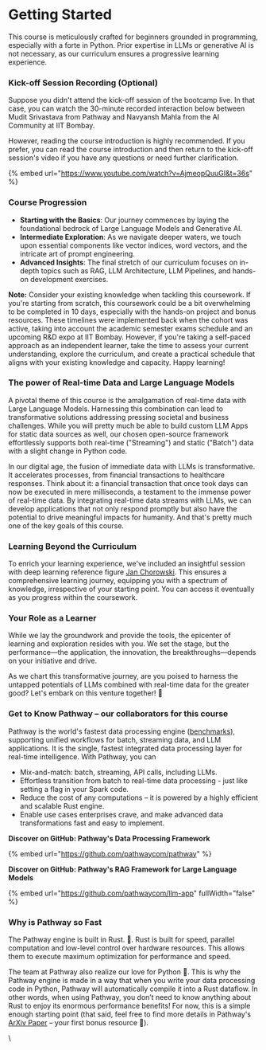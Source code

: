 # Getting Started

This course is meticulously crafted for beginners grounded in programming, especially with a forte in Python. Prior expertise in LLMs or generative AI is not necessary, as our curriculum ensures a progressive learning experience.

### Kick-off Session Recording (Optional)&#x20;

Suppose you didn't attend the kick-off session of the bootcamp live. In that case, you can watch the 30-minute recorded interaction below between Mudit Srivastava from Pathway and Navyansh Mahla from the AI Community at IIT Bombay.&#x20;

However, reading the course introduction is highly recommended. If you prefer, you can read the course introduction and then return to the kick-off session's video if you have any questions or need further clarification.&#x20;

{% embed url="https://www.youtube.com/watch?v=AjmeopQuuGI&t=36s" %}

### Course Progression

* **Starting with the Basics**: Our journey commences by laying the foundational bedrock of Large Language Models and Generative AI.
* **Intermediate Exploration**: As we navigate deeper waters, we touch upon essential components like vector indices, word vectors, and the intricate art of prompt engineering.
* **Advanced Insights**: The final stretch of our curriculum focuses on in-depth topics such as RAG, LLM Architecture, LLM Pipelines, and hands-on development exercises.

**Note:** Consider your existing knowledge when tackling this coursework. If you're starting from scratch, this coursework could be a bit overwhelming to be completed in 10 days, especially with the hands-on project and bonus resources. These timelines were implemented back when the cohort was active, taking into account the academic semester exams schedule and an upcoming R\&D expo at IIT Bombay. However, if you're taking a self-paced approach as an independent learner, take the time to assess your current understanding, explore the curriculum, and create a practical schedule that aligns with your existing knowledge and capacity. Happy learning!

### The power of Real-time Data and Large Language Models

A pivotal theme of this course is the amalgamation of real-time data with Large Language Models. Harnessing this combination can lead to transformative solutions addressing pressing societal and business challenges. While you will pretty much be able to build custom LLM Apps for static data sources as well, our chosen open-source framework effortlessly supports both real-time ("Streaming") and static ("Batch") data with a slight change in Python code.

In our digital age, the fusion of immediate data with LLMs is transformative. It accelerates processes, from financial transactions to healthcare responses. Think about it: a financial transaction that once took days can now be executed in mere milliseconds, a testament to the immense power of real-time data. By integrating real-time data streams with LLMs, we can develop applications that not only respond promptly but also have the potential to drive meaningful impacts for humanity. And that's pretty much one of the key goals of this course.

### Learning Beyond the Curriculum

To enrich your learning experience, we've included an insightful session with deep learning reference figure [Jan Chorowski](https://pathway.com/our-story/#jan-chorowski). This ensures a comprehensive learning journey, equipping you with a spectrum of knowledge, irrespective of your starting point. You can access it eventually as you progress within the coursework.

### Your Role as a Learner

While we lay the groundwork and provide the tools, the epicenter of learning and exploration resides with you. We set the stage, but the performance—the application, the innovation, the breakthroughs—depends on your initiative and drive.

As we chart this transformative journey, are you poised to harness the untapped potentials of LLMs combined with real-time data for the greater good? Let's embark on this venture together! 🚀

### Get to Know Pathway – our collaborators for this course

Pathway is the world's fastest data processing engine ([benchmarks](https://pathway.com/blog/streaming-benchmarks-pathway-fastest-engine-on-the-market)), supporting unified workflows for batch, streaming data, and LLM applications. It is the single, fastest integrated data processing layer for real-time intelligence. With Pathway, you can

* Mix-and-match: batch, streaming, API calls, including LLMs.
* Effortless transition from batch to real-time data processing - just like setting a flag in your Spark code.
* Reduce the cost of any computations – it is powered by a highly efficient and scalable Rust engine.
* Enable use cases enterprises crave, and make advanced data transformations fast and easy to implement.

**Discover on GitHub: Pathway's Data Processing Framework**

{% embed url="https://github.com/pathwaycom/pathway" %}

**Discover on GitHub: Pathway's RAG Framework for Large Language Models**

{% embed url="https://github.com/pathwaycom/llm-app" fullWidth="false" %}

### Why is Pathway so Fast <a href="#why-is-pathway-so-fast" id="why-is-pathway-so-fast"></a>

The Pathway engine is built in Rust. 🦀. Rust is built for speed, parallel computation and low-level control over hardware resources. This allows them to execute maximum optimization for performance and speed.

The team at Pathway also realize our love for Python 🐍. This is why the Pathway engine is made in a way that when you write your data processing code in Python, Pathway will automatically compile it into a Rust dataflow. In other words, when using Pathway, you don’t need to know anything about Rust to enjoy its enormous performance benefits! For now, this is a simple enough starting point (that said, feel free to find more details in Pathway's [ArXiv Paper](https://arxiv.org/abs/2307.13116) – your first bonus resource 🙂).

\


